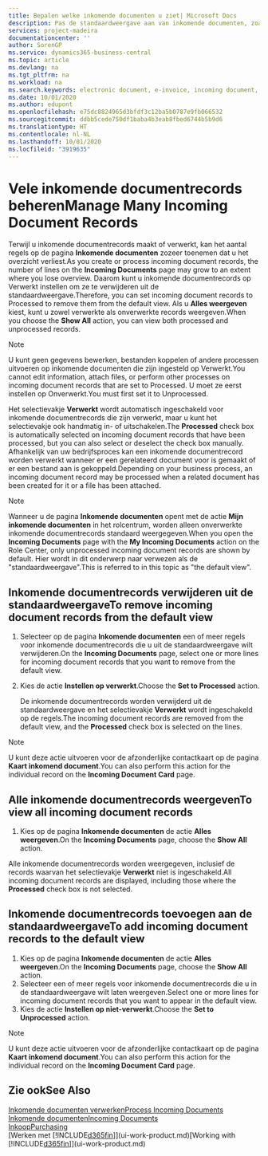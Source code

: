 ```yaml
---
title: Bepalen welke inkomende documenten u ziet| Microsoft Docs
description: Pas de standaardweergave aan van inkomende documenten, zoals e-facturen, om de lijst met verwerkte en onverwerkte records te verbeteren.
services: project-madeira
documentationcenter: ''
author: SorenGP
ms.service: dynamics365-business-central
ms.topic: article
ms.devlang: na
ms.tgt_pltfrm: na
ms.workload: na
ms.search.keywords: electronic document, e-invoice, incoming document, OCR, ecommerce, document exchange, import invoice
ms.date: 10/01/2020
ms.author: edupont
ms.openlocfilehash: e75dc8824965d3bfdf3c12ba5b0787e9fb066532
ms.sourcegitcommit: ddbb5cede750df1baba4b3eab8fbed6744b5b9d6
ms.translationtype: HT
ms.contentlocale: nl-NL
ms.lasthandoff: 10/01/2020
ms.locfileid: "3919635"
---
```

# <a name="manage-many-incoming-document-records"></a><span data-ttu-id="ce197-103">Vele inkomende documentrecords beheren</span><span class="sxs-lookup"><span data-stu-id="ce197-103">Manage Many Incoming Document Records</span></span>
<span data-ttu-id="ce197-104">Terwijl u inkomende documentrecords maakt of verwerkt, kan het aantal regels op de pagina **Inkomende documenten** zozeer toenemen dat u het overzicht verliest.</span><span class="sxs-lookup"><span data-stu-id="ce197-104">As you create or process incoming document records, the number of lines on the **Incoming Documents** page may grow to an extent where you lose overview.</span></span> <span data-ttu-id="ce197-105">Daarom kunt u inkomende documentrecords op Verwerkt instellen om ze te verwijderen uit de standaardweergave.</span><span class="sxs-lookup"><span data-stu-id="ce197-105">Therefore, you can set incoming document records to Processed to remove them from the default view.</span></span> <span data-ttu-id="ce197-106">Als u **Alles weergeven** kiest, kunt u zowel verwerkte als onverwerkte records weergeven.</span><span class="sxs-lookup"><span data-stu-id="ce197-106">When you choose the **Show All** action, you can view both processed and unprocessed records.</span></span>

> [!NOTE]  
>   <span data-ttu-id="ce197-107">U kunt geen gegevens bewerken, bestanden koppelen of andere processen uitvoeren op inkomende documenten die zijn ingesteld op Verwerkt.</span><span class="sxs-lookup"><span data-stu-id="ce197-107">You cannot edit information, attach files, or perform other processes on incoming document records that are set to Processed.</span></span> <span data-ttu-id="ce197-108">U moet ze eerst instellen op Onverwerkt.</span><span class="sxs-lookup"><span data-stu-id="ce197-108">You must first set it to Unprocessed.</span></span>

<span data-ttu-id="ce197-109">Het selectievakje **Verwerkt** wordt automatisch ingeschakeld voor inkomende documentrecords die zijn verwerkt, maar u kunt het selectievakje ook handmatig in- of uitschakelen.</span><span class="sxs-lookup"><span data-stu-id="ce197-109">The **Processed** check box is automatically selected on incoming document records that have been processed, but you can also select or deselect the check box manually.</span></span> <span data-ttu-id="ce197-110">Afhankelijk van uw bedrijfsproces kan een inkomende documentrecord worden verwerkt wanneer er een gerelateerd document voor is gemaakt of er een bestand aan is gekoppeld.</span><span class="sxs-lookup"><span data-stu-id="ce197-110">Depending on your business process, an incoming document record may be processed when a related document has been created for it or a file has been attached.</span></span>

> [!NOTE]  
>   <span data-ttu-id="ce197-111">Wanneer u de pagina **Inkomende documenten** opent met de actie **Mijn inkomende documenten** in het rolcentrum, worden alleen onverwerkte inkomende documentrecords standaard weergegeven.</span><span class="sxs-lookup"><span data-stu-id="ce197-111">When you open the **Incoming Documents** page with the **My Incoming Documents** action on the Role Center, only unprocessed incoming document records are shown by default.</span></span> <span data-ttu-id="ce197-112">Hier wordt in dit onderwerp naar verwezen als de "standaardweergave".</span><span class="sxs-lookup"><span data-stu-id="ce197-112">This is referred to in this topic as "the default view".</span></span>

## <a name="to-remove-incoming-document-records-from-the-default-view"></a><span data-ttu-id="ce197-113">Inkomende documentrecords verwijderen uit de standaardweergave</span><span class="sxs-lookup"><span data-stu-id="ce197-113">To remove incoming document records from the default view</span></span>
1. <span data-ttu-id="ce197-114">Selecteer op de pagina **Inkomende documenten** een of meer regels voor inkomende documentrecords die u uit de standaardweergave wilt verwijderen.</span><span class="sxs-lookup"><span data-stu-id="ce197-114">On the **Incoming Documents** page, select one or more lines for incoming document records that you want to remove from the default view.</span></span>
2. <span data-ttu-id="ce197-115">Kies de actie **Instellen op verwerkt**.</span><span class="sxs-lookup"><span data-stu-id="ce197-115">Choose the **Set to Processed** action.</span></span>

    <span data-ttu-id="ce197-116">De inkomende documentrecords worden verwijderd uit de standaardweergave en het selectievakje **Verwerkt** wordt ingeschakeld op de regels.</span><span class="sxs-lookup"><span data-stu-id="ce197-116">The incoming document records are removed from the default view, and the **Processed** check box is selected on the lines.</span></span>

> [!NOTE]  
>   <span data-ttu-id="ce197-117">U kunt deze actie uitvoeren voor de afzonderlijke contactkaart op de pagina **Kaart inkomend document**.</span><span class="sxs-lookup"><span data-stu-id="ce197-117">You can also perform this action for the individual record on the **Incoming Document Card** page.</span></span>

## <a name="to-view-all-incoming-document-records"></a><span data-ttu-id="ce197-118">Alle inkomende documentrecords weergeven</span><span class="sxs-lookup"><span data-stu-id="ce197-118">To view all incoming document records</span></span>
1. <span data-ttu-id="ce197-119">Kies op de pagina **Inkomende documenten** de actie **Alles weergeven**.</span><span class="sxs-lookup"><span data-stu-id="ce197-119">On the **Incoming Documents** page, choose the **Show All** action.</span></span>

<span data-ttu-id="ce197-120">Alle inkomende documentrecords worden weergegeven, inclusief de records waarvan het selectievakje **Verwerkt** niet is ingeschakeld.</span><span class="sxs-lookup"><span data-stu-id="ce197-120">All incoming document records are displayed, including those where the **Processed** check box is not selected.</span></span>

## <a name="to-add-incoming-document-records-to-the-default-view"></a><span data-ttu-id="ce197-121">Inkomende documentrecords toevoegen aan de standaardweergave</span><span class="sxs-lookup"><span data-stu-id="ce197-121">To add incoming document records to the default view</span></span>
1. <span data-ttu-id="ce197-122">Kies op de pagina **Inkomende documenten** de actie **Alles weergeven**.</span><span class="sxs-lookup"><span data-stu-id="ce197-122">On the **Incoming Documents** page, choose the **Show All** action.</span></span>
2. <span data-ttu-id="ce197-123">Selecteer een of meer regels voor inkomende documentrecords die u in de standaardweergave wilt laten weergeven.</span><span class="sxs-lookup"><span data-stu-id="ce197-123">Select one or more lines for incoming document records that you want to appear in the default view.</span></span>
3. <span data-ttu-id="ce197-124">Kies de actie **Instellen op niet-verwerkt**.</span><span class="sxs-lookup"><span data-stu-id="ce197-124">Choose the **Set to Unprocessed** action.</span></span>  

> [!NOTE]  
>   <span data-ttu-id="ce197-125">U kunt deze actie uitvoeren voor de afzonderlijke contactkaart op de pagina **Kaart inkomend document**.</span><span class="sxs-lookup"><span data-stu-id="ce197-125">You can also perform this action for the individual record on the **Incoming Document Card** page.</span></span>

## <a name="see-also"></a><span data-ttu-id="ce197-126">Zie ook</span><span class="sxs-lookup"><span data-stu-id="ce197-126">See Also</span></span>
[<span data-ttu-id="ce197-127">Inkomende documenten verwerken</span><span class="sxs-lookup"><span data-stu-id="ce197-127">Process Incoming Documents</span></span>](across-process-income-documents.md)  
[<span data-ttu-id="ce197-128">Inkomende documenten</span><span class="sxs-lookup"><span data-stu-id="ce197-128">Incoming Documents</span></span>](across-income-documents.md)  
[<span data-ttu-id="ce197-129">Inkoop</span><span class="sxs-lookup"><span data-stu-id="ce197-129">Purchasing</span></span>](purchasing-manage-purchasing.md)  
<span data-ttu-id="ce197-130">[Werken met [!INCLUDE[d365fin](includes/d365fin_md.md)]](ui-work-product.md)</span><span class="sxs-lookup"><span data-stu-id="ce197-130">[Working with [!INCLUDE[d365fin](includes/d365fin_md.md)]](ui-work-product.md)</span></span>
